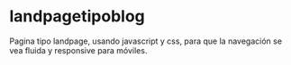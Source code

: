 # landpagetipoblog
Pagina tipo landpage, usando javascript y css, para que la navegación se vea fluida y responsive para móviles.
